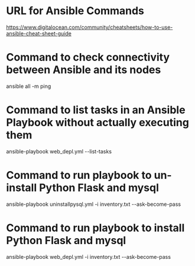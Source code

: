 # URL for Ansible Commands
https://www.digitalocean.com/community/cheatsheets/how-to-use-ansible-cheat-sheet-guide

# Command to check connectivity between Ansible and its nodes
ansible all -m ping

# Command to list tasks in an Ansible Playbook without actually executing them
ansible-playbook web_depl.yml --list-tasks

# Command to run playbook to un-install Python Flask and mysql
ansible-playbook uninstallpysql.yml -i inventory.txt --ask-become-pass

# Command to run playbook to install Python Flask and mysql
ansible-playbook web_depl.yml -i inventory.txt --ask-become-pass
